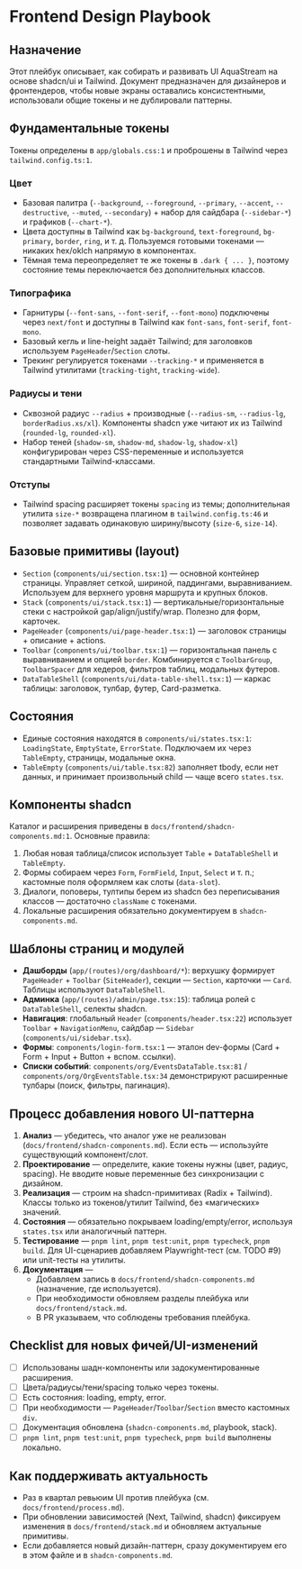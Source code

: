 # Frontend Design Playbook

## Назначение
Этот плейбук описывает, как собирать и развивать UI AquaStream на основе shadcn/ui и Tailwind. Документ предназначен для дизайнеров и фронтендеров, чтобы новые экраны оставались консистентными, использовали общие токены и не дублировали паттерны.

## Фундаментальные токены
Токены определены в `app/globals.css:1` и проброшены в Tailwind через `tailwind.config.ts:1`.

### Цвет
- Базовая палитра (`--background`, `--foreground`, `--primary`, `--accent`, `--destructive`, `--muted`, `--secondary`) + набор для сайдбара (`--sidebar-*`) и графиков (`--chart-*`).
- Цвета доступны в Tailwind как `bg-background`, `text-foreground`, `bg-primary`, `border`, `ring`, и т. д. Пользуемся готовыми токенами — никаких hex/oklch напрямую в компонентах.
- Тёмная тема переопределяет те же токены в `.dark { ... }`, поэтому состояние темы переключается без дополнительных классов.

### Типографика
- Гарнитуры (`--font-sans`, `--font-serif`, `--font-mono`) подключены через `next/font` и доступны в Tailwind как `font-sans`, `font-serif`, `font-mono`.
- Базовый кегль и line-height задаёт Tailwind; для заголовков используем `PageHeader`/`Section` слоты.
- Трекинг регулируется токенами `--tracking-*` и применяется в Tailwind утилитами (`tracking-tight`, `tracking-wide`).

### Радиусы и тени
- Сквозной радиус `--radius` + производные (`--radius-sm`, `--radius-lg`, `borderRadius.xs/xl`). Компоненты shadcn уже читают их из Tailwind (`rounded-lg`, `rounded-xl`).
- Набор теней (`shadow-sm`, `shadow-md`, `shadow-lg`, `shadow-xl`) конфигурирован через CSS-переменные и используется стандартными Tailwind-классами.

### Отступы
- Tailwind spacing расширяет токены `spacing` из темы; дополнительная утилита `size-*` возвращена плагином в `tailwind.config.ts:46` и позволяет задавать одинаковую ширину/высоту (`size-6`, `size-14`).

## Базовые примитивы (layout)
- `Section` (`components/ui/section.tsx:1`) — основной контейнер страницы. Управляет сеткой, шириной, паддингами, выравниванием. Используем для верхнего уровня маршрута и крупных блоков.
- `Stack` (`components/ui/stack.tsx:1`) — вертикальные/горизонтальные стеки с настройкой gap/align/justify/wrap. Полезно для форм, карточек.
- `PageHeader` (`components/ui/page-header.tsx:1`) — заголовок страницы + описание + actions.
- `Toolbar` (`components/ui/toolbar.tsx:1`) — горизонтальная панель с выравниванием и опцией `border`. Комбинируется с `ToolbarGroup`, `ToolbarSpacer` для хедеров, фильтров таблиц, модальных футеров.
- `DataTableShell` (`components/ui/data-table-shell.tsx:1`) — каркас таблицы: заголовок, тулбар, футер, Card-разметка.

## Состояния
- Единые состояния находятся в `components/ui/states.tsx:1`: `LoadingState`, `EmptyState`, `ErrorState`. Подключаем их через `TableEmpty`, страницы, модальные окна.
- `TableEmpty` (`components/ui/table.tsx:82`) заполняет tbody, если нет данных, и принимает произвольный child — чаще всего `states.tsx`.

## Компоненты shadcn
Каталог и расширения приведены в `docs/frontend/shadcn-components.md:1`. Основные правила:
1. Любая новая таблица/список использует `Table` + `DataTableShell` и `TableEmpty`.
2. Формы собираем через `Form`, `FormField`, `Input`, `Select` и т. п.; кастомные поля оформляем как слоты (`data-slot`).
3. Диалоги, поповеры, тултипы берем из shadcn без переписывания классов — достаточно `className` c токенами.
4. Локальные расширения обязательно документируем в `shadcn-components.md`.

## Шаблоны страниц и модулей
- **Дашборды** (`app/(routes)/org/dashboard/*`): верхушку формирует `PageHeader` + `Toolbar` (`SiteHeader`), секции — `Section`, карточки — `Card`. Таблицы используют `DataTableShell`.
- **Админка** (`app/(routes)/admin/page.tsx:15`): таблица ролей с `DataTableShell`, селекты shadcn.
- **Навигация**: глобальный `Header` (`components/header.tsx:22`) использует `Toolbar` + `NavigationMenu`, сайдбар — `Sidebar` (`components/ui/sidebar.tsx`).
- **Формы**: `components/login-form.tsx:1` — эталон dev-формы (Card + Form + Input + Button + вспом. ссылки).
- **Списки событий**: `components/org/EventsDataTable.tsx:81` / `components/org/OrgEventsTable.tsx:34` демонстрируют расширенные тулбары (поиск, фильтры, пагинация).

## Процесс добавления нового UI-паттерна
1. **Анализ** — убедитесь, что аналог уже не реализован (`docs/frontend/shadcn-components.md`). Если есть — используйте существующий компонент/слот.
2. **Проектирование** — определите, какие токены нужны (цвет, радиус, spacing). Не вводите новые переменные без синхронизации с дизайном.
3. **Реализация** — строим на shadcn-примитивах (Radix + Tailwind). Классы только из токенов/утилит Tailwind, без «магических» значений.
4. **Состояния** — обязательно покрываем loading/empty/error, используя `states.tsx` или аналогичный паттерн.
5. **Тестирование** — `pnpm lint`, `pnpm test:unit`, `pnpm typecheck`, `pnpm build`. Для UI-сценариев добавляем Playwright-тест (см. TODO #9) или unit-тесты на утилиты.
6. **Документация** —
   - Добавляем запись в `docs/frontend/shadcn-components.md` (назначение, где используется).
   - При необходимости обновляем разделы плейбука или `docs/frontend/stack.md`.
   - В PR указываем, что соблюдены требования плейбука.

## Checklist для новых фичей/UI-изменений
- [ ] Использованы шадн-компоненты или задокументированные расширения.
- [ ] Цвета/радиусы/тени/spacing только через токены.
- [ ] Есть состояния: loading, empty, error.
- [ ] При необходимости — `PageHeader`/`Toolbar`/`Section` вместо кастомных `div`.
- [ ] Документация обновлена (`shadcn-components.md`, playbook, stack).
- [ ] `pnpm lint`, `pnpm test:unit`, `pnpm typecheck`, `pnpm build` выполнены локально.

## Как поддерживать актуальность
- Раз в квартал ревьюим UI против плейбука (см. `docs/frontend/process.md`).
- При обновлении зависимостей (Next, Tailwind, shadcn) фиксируем изменения в `docs/frontend/stack.md` и обновляем актуальные примитивы.
- Если добавляется новый дизайн-паттерн, сразу документируем его в этом файле и в `shadcn-components.md`.

